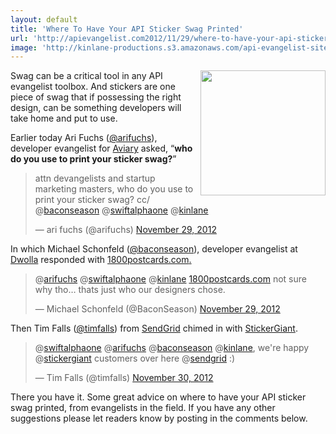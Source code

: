 ```yaml
---
layout: default
title: 'Where To Have Your API Sticker Swag Printed'
url: 'http://apievangelist.com2012/11/29/where-to-have-your-api-sticker-swag-printed/'
image: 'http://kinlane-productions.s3.amazonaws.com/api-evangelist-site/blog/apigee-i-love-apis.jpg'
---
```



<p>
     <img src="https://s3.amazonaws.com/kinlane-productions/api-evangelist/apigee-i-love-apis.jpg"  width="200" align="right" />
</p>
<p>
     Swag can be a critical tool in any API evangelist toolbox. And stickers are one piece of swag that if possessing the right design, can be something developers will take home and put to use.
</p>
<p>
     Earlier today Ari Fuchs (<a href="https://twitter.com/arifuchs">@arifuchs</a>), developer evangelist for <a href="http://www.aviary.com/">Aviary</a> asked, “<strong>who do you use to print your sticker swag?</strong>”
</p>
<blockquote >
     <p>
          attn devangelists and startup marketing masters, who do you use to print your sticker swag? cc/ @<a href="https://twitter.com/baconseason">baconseason</a> @<a href="https://twitter.com/swiftalphaone">swiftalphaone</a> @<a href="https://twitter.com/kinlane">kinlane</a>
     </p>— ari fuchs (@arifuchs) <a href="https://twitter.com/arifuchs/status/274242489379086336">November 29, 2012</a>
</blockquote>
<p>
     In which Michael Schonfeld (<a href="https://twitter.com/BaconSeason">@baconseason</a>), developer evangelist at <a href="https://www.dwolla.com/">Dwolla</a> responded with <a href="http://www.1800postcards.com/" target="_blank">1800postcards.com<!--?a-->.</a>
</p>
<p>
     <a href="http://www.1800postcards.com/" target="_blank"></a>
</p>
<blockquote >
     <p>
          @<a href="https://twitter.com/arifuchs">arifuchs</a> @<a href="https://twitter.com/swiftalphaone">swiftalphaone</a> @<a href="https://twitter.com/kinlane">kinlane</a> <a title="http://www.1800postcards.com/" href="http://t.co/rrQt2OUy">1800postcards.com</a> not sure why tho… thats just who our designers chose.
     </p>— Michael Schonfeld (@BaconSeason) <a href="https://twitter.com/BaconSeason/status/274249714256457728">November 29, 2012</a>
</blockquote>
<p>
     Then Tim Falls (<a href="https://twitter.com/timfalls">@timfalls</a>) from <a href="http://sendgrid.com/">SendGrid</a> chimed in with <a href="http://www.stickergiant.com/" target="_blank">StickerGiant</a>.
</p>
<blockquote >
     <p>
          @<a href="https://twitter.com/swiftalphaone">swiftalphaone</a> @<a href="https://twitter.com/arifuchs">arifuchs</a> @<a href="https://twitter.com/baconseason">baconseason</a> @<a href="https://twitter.com/kinlane">kinlane</a>, we're happy @<a href="https://twitter.com/stickergiant">stickergiant</a> customers over here @<a href="https://twitter.com/sendgrid">sendgrid</a> :)
     </p>— Tim Falls (@timfalls) <a href="https://twitter.com/timfalls/status/274391900734234625">November 30, 2012</a>
</blockquote>
<p>
     There you have it. Some great advice on where to have your API sticker swag printed, from evangelists in the field. If you have any other suggestions please let readers know by posting in the comments below.
</p>

